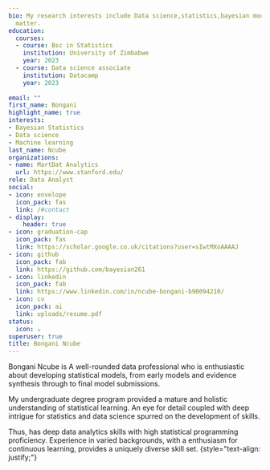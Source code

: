 ```yaml
---
bio: My research interests include Data science,statistics,bayesian modeling,Machine learning and mathematical modeling
  matter.
education:
  courses:
  - course: Bsc in Statistics 
    institution: University of Zimbabwe
    year: 2023
  - course: Data science associate
    institution: Datacamp
    year: 2023
  
email: ""
first_name: Bongani
highlight_name: true
interests:
- Bayesian Statistics
- Data science
- Machine learning
last_name: Ncube
organizations:
- name: MartDat Analytics
  url: https://www.stanford.edu/
role: Data Analyst
social:
- icon: envelope
  icon_pack: fas
  link: /#contact
- display:
    header: true
- icon: graduation-cap
  icon_pack: fas
  link: https://scholar.google.co.uk/citations?user=sIwtMXoAAAAJ
- icon: github
  icon_pack: fab
  link: https://github.com/bayesian261
- icon: linkedin
  icon_pack: fab
  link: https://www.linkedin.com/in/ncube-bongani-b90094210/
- icon: cv
  icon_pack: ai
  link: uploads/resume.pdf
status:
  icon: ☕️
superuser: true
title: Bongani Ncube 
---
```


Bongani Ncube is A well-rounded data professional who is enthusiastic about developing statistical models, from early models and evidence synthesis through to final model submissions.

My undergraduate degree program provided a mature and holistic understanding of statistical learning. An eye for detail coupled with deep intrigue for statistics and data science spurred on the development of skills.

Thus, has deep data analytics skills with high statistical programming proficiency. Experience in varied backgrounds, with a enthusiasm for continuous learning, provides a uniquely diverse skill set.
{style="text-align: justify;"}
